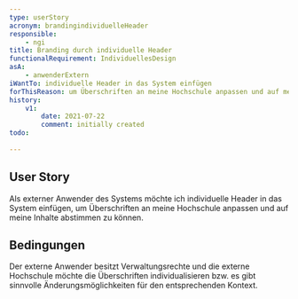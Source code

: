 ```yaml
---
type: userStory
acronym: brandingindividuelleHeader
responsible:
    - ngi
title: Branding durch individuelle Header
functionalRequirement: IndividuellesDesign
asA: 
    - anwenderExtern
iWantTo: individuelle Header in das System einfügen
forThisReason: um Überschriften an meine Hochschule anpassen und auf meine Inhalte abstimmen zu können
history:
    v1:
        date: 2021-07-22
        comment: initially created
todo:
    
---
```


## User Story
Als externer Anwender des Systems möchte ich individuelle Header in das System einfügen, um Überschriften an meine Hochschule anpassen und auf meine Inhalte abstimmen zu können.

## Bedingungen
Der externe Anwender besitzt Verwaltungsrechte und die externe Hochschule möchte die Überschriften individualisieren bzw. es gibt sinnvolle Änderungsmöglichkeiten für den entsprechenden Kontext.